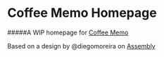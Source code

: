 Coffee Memo Homepage
=============
#####A WIP homepage for [Coffee Memo](https://github.com/asm-products/coffee-memo)

Based on a design by @diegomoreira on [Assembly](http://assembly.com)
